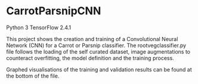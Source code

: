 # CarrotParsnipCNN
Python 3
TensorFlow 2.4.1

This project shows the creation and training of a Convolutional Neural Network (CNN) for a Carrot or Parsnip classifier. The rootvegclassifier.py file follows the loading of the self curated dataset, image augmentations to counteract overfitting, the model definition and the training process. 

Graphed visualisations of the training and validation results can be found at the bottom of the file.
